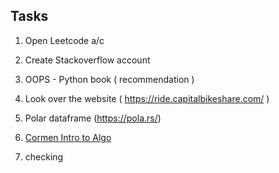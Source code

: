 ## Tasks

1. Open Leetcode a/c
2. Create Stackoverflow account
3. OOPS - Python book ( recommendation )
4. Look over the website ( https://ride.capitalbikeshare.com/ )
5. Polar dataframe (https://pola.rs/)
6. [Cormen Intro to Algo]( https://dl.ebooksworld.ir/books/Introduction.to.Algorithms.4th.Leiserson.Stein.Rivest.Cormen.MIT.Press.9780262046305.EBooksWorld.ir.pdf )

7. checking 